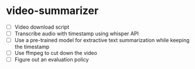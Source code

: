 # video-summarizer

- [ ] Video download script 
- [ ] Transcribe audio with timestamp using whisper API
- [ ] Use a pre-trained model for extractive text summarization while keeping the timestamp
- [ ] Use ffmpeg to cut down the video
- [ ] Figure out an evaluation policy 